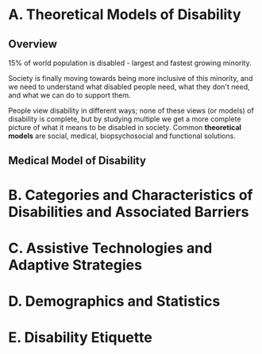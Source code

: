 # A. Theoretical Models of Disability
## Overview
15% of world population is disabled - largest and fastest growing minority.

Society is finally moving towards being more inclusive of this minority, and we need to understand
what disabled people need, what they don't need, and what we can do to support them.

People view disability in different ways; none of these views (or models) of disability is complete,
but by studying multiple we get a more complete picture of what it means to be disabled in society.
Common **theoretical models** are social, medical, biopsychosocial and functional solutions.

## Medical Model of Disability

# B. Categories and Characteristics of Disabilities and Associated Barriers

# C. Assistive Technologies and Adaptive Strategies

# D. Demographics and Statistics

# E. Disability Etiquette
